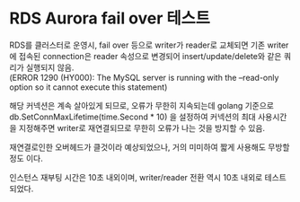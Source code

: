 RDS Aurora fail over 테스트
============================
RDS를 클러스터로 운영시, fail over 등으로 writer가 reader로 교체되면
기존 writer에 접속된 connection은 reader 속성으로 변경되어 insert/update/delete와 같은 쿼리가 실행되지 않음.<br>(ERROR 1290 (HY000): The MySQL server is running with the –read-only option so it cannot execute this statement)

해당 커넥션은 계속 살아있게 되므로, 오류가 무한히 지속되는데 golang 기준으로 db.SetConnMaxLifetime(time.Second * 10)
을 설정하여 커넥션의 최대 사용시간을 지정해주면 writer로 재연결되므로 무한히 오류가 나는 것을 방지할 수 있음.

재연결로인한 오버헤드가 클것이라 예상되었으나, 거의 미미하여 짧게 사용해도 무방할 정도 이다.

인스턴스 재부팅 시간은 10초 내외이며, writer/reader 전환 역시 10초 내외로 테스트 되었다.
